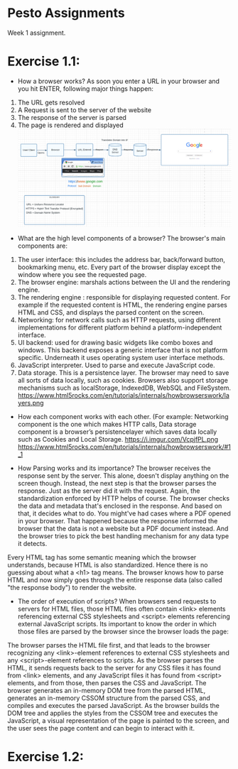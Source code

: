 # Pesto Assignments

Week 1 assignment.

# Exercise 1.1:

<!-- The below syntax contains ![]() with alt text wrapped in square brackets[] and url and title is inside brackets().
![Alt text](url "Title")
if your image is in your repository, you can give url relative to your repository. If the image is located in repository->assets->employee.png url, Then the url is included as seen below

![Employee data](/repository/assets/employee.png?raw=true "Employee Data title") -->

- How a browser works?
  As soon you enter a URL in your browser and you hit ENTER, following major things happen:

1. The URL gets resolved
2. A Request is sent to the server of the website
3. The response of the server is parsed
4. The page is rendered and displayed
   ![Browser BTS](./Browser_BTS.PNG "Browser BTS")

- What are the high level components of a browser?
  The browser's main components are:

1. The user interface: this includes the address bar, back/forward button, bookmarking menu, etc. Every part of the browser display except the window where you see the requested page.
2. The browser engine: marshals actions between the UI and the rendering engine.
3. The rendering engine : responsible for displaying requested content. For example if the requested content is HTML, the rendering engine parses HTML and CSS, and displays the parsed content on the screen.
4. Networking: for network calls such as HTTP requests, using different implementations for different platform behind a platform-independent interface.
5. UI backend: used for drawing basic widgets like combo boxes and windows. This backend exposes a generic interface that is not platform specific. Underneath it uses operating system user interface methods.
6. JavaScript interpreter. Used to parse and execute JavaScript code.
7. Data storage. This is a persistence layer. The browser may need to save all sorts of data locally, such as cookies. Browsers also support storage mechanisms such as localStorage, IndexedDB, WebSQL and FileSystem.
   https://www.html5rocks.com/en/tutorials/internals/howbrowserswork/layers.png

- How each component works with each other. (For example: Networking component is the one which makes HTTP calls, Data storage component is a browser’s persistencelayer which saves data locally such as Cookies and Local Storage.
  https://i.imgur.com/VcpjfPL.png
  https://www.html5rocks.com/en/tutorials/internals/howbrowserswork/#1_1

- How Parsing works and its importance?
  The browser receives the response sent by the server. This alone, doesn't display anything on the screen though.
  Instead, the next step is that the browser parses the response. Just as the server did it with the request. Again, the standardization enforced by HTTP helps of course.
  The browser checks the data and metadata that's enclosed in the response. And based on that, it decides what to do.
  You might've had cases where a PDF opened in your browser. That happened because the response informed the browser that the data is not a website but a PDF document instead. And the browser tries to pick the best handling mechanism for any data type it detects.

Every HTML tag has some semantic meaning which the browser understands, because HTML is also standardized. Hence there is no guessing about what a \<h1> tag means. The browser knows how to parse HTML and now simply goes through the entire response data (also called "the response body") to render the website.

- The order of execution of scripts?
  When browsers send requests to servers for HTML files, those HTML files often contain \<link> elements referencing external CSS stylesheets and \<script> elements referencing external JavaScript scripts. Its important to know the order in which those files are parsed by the browser since the browser loads the page:

The browser parses the HTML file first, and that leads to the browser recognizing any \<link>-element references to external CSS stylesheets and any \<script>-element references to scripts.
As the browser parses the HTML, it sends requests back to the server for any CSS files it has found from \<link> elements, and any JavaScript files it has found from \<script> elements, and from those, then parses the CSS and JavaScript.
The browser generates an in-memory DOM tree from the parsed HTML, generates an in-memory CSSOM structure from the parsed CSS, and compiles and executes the parsed JavaScript.
As the browser builds the DOM tree and applies the styles from the CSSOM tree and executes the JavaScript, a visual representation of the page is painted to the screen, and the user sees the page content and can begin to interact with it.

# Exercise 1.2:

